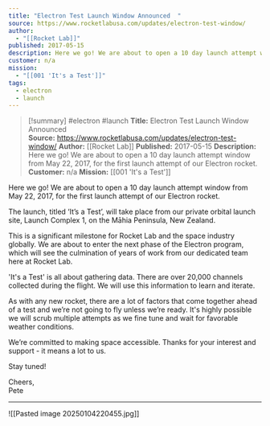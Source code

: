 ```yaml
---
title: "Electron Test Launch Window Announced  "
source: https://www.rocketlabusa.com/updates/electron-test-window/
author:
  - "[[Rocket Lab]]"
published: 2017-05-15
description: Here we go! We are about to open a 10 day launch attempt window from May 22, 2017, for the first launch attempt of our Electron rocket.
customer: n/a
mission:
  - "[[001 'It's a Test']]"
tags:
  - electron
  - launch
---
```

>[!summary]
#electron #launch
**Title:** Electron Test Launch Window Announced  
**Source:** https://www.rocketlabusa.com/updates/electron-test-window/
**Author:** [[Rocket Lab]]
**Published:** 2017-05-15
**Description:** Here we go! We are about to open a 10 day launch attempt window from May 22, 2017, for the first launch attempt of our Electron rocket.
**Customer:** n/a
**Mission:** [[001 'It's a Test']]

Here we go! We are about to open a 10 day launch attempt window from May 22, 2017, for the first launch attempt of our Electron rocket.

The launch, titled ‘It’s a Test’, will take place from our private orbital launch site, Launch Complex 1, on the Māhia Peninsula, New Zealand.

This is a significant milestone for Rocket Lab and the space industry globally. We are about to enter the next phase of the Electron program, which will see the culmination of years of work from our dedicated team here at Rocket Lab.

'It's a Test' is all about gathering data. There are over 20,000 channels collected during the flight. We will use this information to learn and iterate.

As with any new rocket, there are a lot of factors that come together ahead of a test and we’re not going to fly unless we’re ready. It's highly possible we will scrub multiple attempts as we fine tune and wait for favorable weather conditions.

We’re committed to making space accessible. Thanks for your interest and support - it means a lot to us.

Stay tuned!

Cheers,  
Pete

---

![[Pasted image 20250104220455.jpg]]